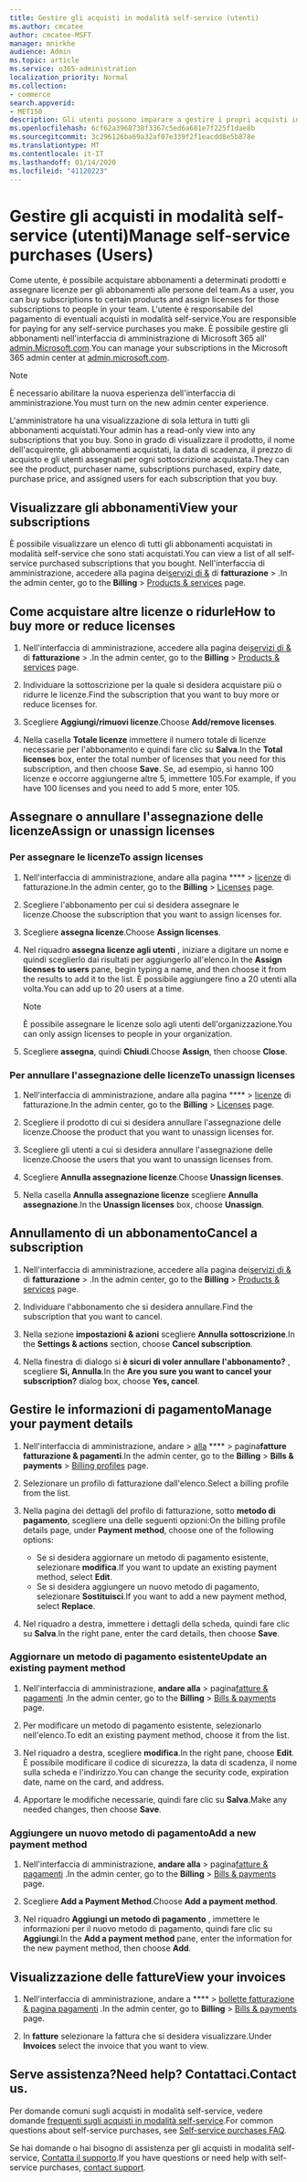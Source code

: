```yaml
---
title: Gestire gli acquisti in modalità self-service (utenti)
ms.author: cmcatee
author: cmcatee-MSFT
manager: mnirkhe
audience: Admin
ms.topic: article
ms.service: o365-administration
localization_priority: Normal
ms.collection:
- commerce
search.appverid:
- MET150
description: Gli utenti possono imparare a gestire i propri acquisti in modalità self-service.
ms.openlocfilehash: 6cf62a3968738f3367c5ed6a681e7f225f1dae8b
ms.sourcegitcommit: 3c296126ba69a32af07e339f2f1eacdd8e5b878e
ms.translationtype: MT
ms.contentlocale: it-IT
ms.lasthandoff: 01/14/2020
ms.locfileid: "41120223"
---
```

# <a name="manage-self-service-purchases-users"></a><span data-ttu-id="f116b-103">Gestire gli acquisti in modalità self-service (utenti)</span><span class="sxs-lookup"><span data-stu-id="f116b-103">Manage self-service purchases (Users)</span></span>

<span data-ttu-id="f116b-104">Come utente, è possibile acquistare abbonamenti a determinati prodotti e assegnare licenze per gli abbonamenti alle persone del team.</span><span class="sxs-lookup"><span data-stu-id="f116b-104">As a user, you can buy subscriptions to certain products and assign licenses for those subscriptions to people in your team.</span></span> <span data-ttu-id="f116b-105">L'utente è responsabile del pagamento di eventuali acquisti in modalità self-service.</span><span class="sxs-lookup"><span data-stu-id="f116b-105">You are responsible for paying for any self-service purchases you make.</span></span> <span data-ttu-id="f116b-106">È possibile gestire gli abbonamenti nell'interfaccia di amministrazione di Microsoft 365 all' <a href="https://go.microsoft.com/fwlink/p/?linkid=2024339" target="_blank">admin.Microsoft.com</a>.</span><span class="sxs-lookup"><span data-stu-id="f116b-106">You can manage your subscriptions in the Microsoft 365 admin center at <a href="https://go.microsoft.com/fwlink/p/?linkid=2024339" target="_blank">admin.microsoft.com</a>.</span></span>

> [!NOTE]
> <span data-ttu-id="f116b-107">È necessario abilitare la nuova esperienza dell'interfaccia di amministrazione.</span><span class="sxs-lookup"><span data-stu-id="f116b-107">You must turn on the new admin center experience.</span></span>

<span data-ttu-id="f116b-108">L'amministratore ha una visualizzazione di sola lettura in tutti gli abbonamenti acquistati.</span><span class="sxs-lookup"><span data-stu-id="f116b-108">Your admin has a read-only view into any subscriptions that you buy.</span></span> <span data-ttu-id="f116b-109">Sono in grado di visualizzare il prodotto, il nome dell'acquirente, gli abbonamenti acquistati, la data di scadenza, il prezzo di acquisto e gli utenti assegnati per ogni sottoscrizione acquistata.</span><span class="sxs-lookup"><span data-stu-id="f116b-109">They can see the product, purchaser name, subscriptions purchased, expiry date, purchase price, and assigned users for each subscription that you buy.</span></span>

## <a name="view-your-subscriptions"></a><span data-ttu-id="f116b-110">Visualizzare gli abbonamenti</span><span class="sxs-lookup"><span data-stu-id="f116b-110">View your subscriptions</span></span>

<span data-ttu-id="f116b-111">È possibile visualizzare un elenco di tutti gli abbonamenti acquistati in modalità self-service che sono stati acquistati.</span><span class="sxs-lookup"><span data-stu-id="f116b-111">You can view a list of all self-service purchased subscriptions that you bought.</span></span> <span data-ttu-id="f116b-112">Nell'interfaccia di amministrazione, accedere alla pagina dei<a href="https://go.microsoft.com/fwlink/p/?linkid=842054" target="_blank">servizi di &</a> di **fatturazione** > .</span><span class="sxs-lookup"><span data-stu-id="f116b-112">In the admin center, go to the **Billing** > <a href="https://go.microsoft.com/fwlink/p/?linkid=842054" target="_blank">Products & services</a> page.</span></span>

## <a name="how-to-buy-more-or-reduce-licenses"></a><span data-ttu-id="f116b-113">Come acquistare altre licenze o ridurle</span><span class="sxs-lookup"><span data-stu-id="f116b-113">How to buy more or reduce licenses</span></span>

1. <span data-ttu-id="f116b-114">Nell'interfaccia di amministrazione, accedere alla pagina dei<a href="https://go.microsoft.com/fwlink/p/?linkid=842054" target="_blank">servizi di &</a> di **fatturazione** > .</span><span class="sxs-lookup"><span data-stu-id="f116b-114">In the admin center, go to the **Billing** > <a href="https://go.microsoft.com/fwlink/p/?linkid=842054" target="_blank">Products & services</a> page.</span></span>

2. <span data-ttu-id="f116b-115">Individuare la sottoscrizione per la quale si desidera acquistare più o ridurre le licenze.</span><span class="sxs-lookup"><span data-stu-id="f116b-115">Find the subscription that you want to buy more or reduce licenses for.</span></span>

3. <span data-ttu-id="f116b-116">Scegliere **Aggiungi/rimuovi licenze**.</span><span class="sxs-lookup"><span data-stu-id="f116b-116">Choose **Add/remove licenses**.</span></span>

4. <span data-ttu-id="f116b-117">Nella casella **Totale licenze** immettere il numero totale di licenze necessarie per l'abbonamento e quindi fare clic su **Salva**.</span><span class="sxs-lookup"><span data-stu-id="f116b-117">In the **Total licenses** box, enter the total number of licenses that you need for this subscription, and then choose **Save**.</span></span>
<span data-ttu-id="f116b-118">Se, ad esempio, si hanno 100 licenze e occorre aggiungerne altre 5, immettere 105.</span><span class="sxs-lookup"><span data-stu-id="f116b-118">For example, if you have 100 licenses and you need to add 5 more, enter 105.</span></span>

## <a name="assign-or-unassign-licenses"></a><span data-ttu-id="f116b-119">Assegnare o annullare l'assegnazione delle licenze</span><span class="sxs-lookup"><span data-stu-id="f116b-119">Assign or unassign licenses</span></span>

### <a name="to-assign-licenses"></a><span data-ttu-id="f116b-120">Per assegnare le licenze</span><span class="sxs-lookup"><span data-stu-id="f116b-120">To assign licenses</span></span>

1. <span data-ttu-id="f116b-121">Nell'interfaccia di amministrazione, andare alla pagina \*\*\*\* > <a href="https://go.microsoft.com/fwlink/p/?linkid=842264" target="_blank">licenze</a> di fatturazione.</span><span class="sxs-lookup"><span data-stu-id="f116b-121">In the admin center, go to the **Billing** > <a href="https://go.microsoft.com/fwlink/p/?linkid=842264" target="_blank">Licenses</a> page.</span></span>

2. <span data-ttu-id="f116b-122">Scegliere l'abbonamento per cui si desidera assegnare le licenze.</span><span class="sxs-lookup"><span data-stu-id="f116b-122">Choose the subscription that you want to assign licenses for.</span></span>

3. <span data-ttu-id="f116b-123">Scegliere **assegna licenze**.</span><span class="sxs-lookup"><span data-stu-id="f116b-123">Choose **Assign licenses**.</span></span>

4. <span data-ttu-id="f116b-124">Nel riquadro **assegna licenze agli utenti** , iniziare a digitare un nome e quindi sceglierlo dai risultati per aggiungerlo all'elenco.</span><span class="sxs-lookup"><span data-stu-id="f116b-124">In the **Assign licenses to users** pane, begin typing a name, and then choose it from the results to add it to the list.</span></span> <span data-ttu-id="f116b-125">È possibile aggiungere fino a 20 utenti alla volta.</span><span class="sxs-lookup"><span data-stu-id="f116b-125">You can add up to 20 users at a time.</span></span>

    > [!NOTE]
    > <span data-ttu-id="f116b-126">È possibile assegnare le licenze solo agli utenti dell'organizzazione.</span><span class="sxs-lookup"><span data-stu-id="f116b-126">You can only assign licenses to people in your organization.</span></span>

5. <span data-ttu-id="f116b-127">Scegliere **assegna**, quindi **Chiudi**.</span><span class="sxs-lookup"><span data-stu-id="f116b-127">Choose **Assign**, then choose **Close**.</span></span>

### <a name="to-unassign-licenses"></a><span data-ttu-id="f116b-128">Per annullare l'assegnazione delle licenze</span><span class="sxs-lookup"><span data-stu-id="f116b-128">To unassign licenses</span></span>

1. <span data-ttu-id="f116b-129">Nell'interfaccia di amministrazione, andare alla pagina \*\*\*\* > <a href="https://go.microsoft.com/fwlink/p/?linkid=842264" target="_blank">licenze</a> di fatturazione.</span><span class="sxs-lookup"><span data-stu-id="f116b-129">In the admin center, go to the **Billing** > <a href="https://go.microsoft.com/fwlink/p/?linkid=842264" target="_blank">Licenses</a> page.</span></span>

2. <span data-ttu-id="f116b-130">Scegliere il prodotto di cui si desidera annullare l'assegnazione delle licenze.</span><span class="sxs-lookup"><span data-stu-id="f116b-130">Choose the product that you want to unassign licenses for.</span></span>

3. <span data-ttu-id="f116b-131">Scegliere gli utenti a cui si desidera annullare l'assegnazione delle licenze.</span><span class="sxs-lookup"><span data-stu-id="f116b-131">Choose the users that you want to unassign licenses from.</span></span>

4. <span data-ttu-id="f116b-132">Scegliere **Annulla assegnazione licenze**.</span><span class="sxs-lookup"><span data-stu-id="f116b-132">Choose **Unassign licenses**.</span></span>

5. <span data-ttu-id="f116b-133">Nella casella **Annulla assegnazione licenze** scegliere **Annulla assegnazione**.</span><span class="sxs-lookup"><span data-stu-id="f116b-133">In the **Unassign licenses** box, choose **Unassign**.</span></span>

## <a name="cancel-a-subscription"></a><span data-ttu-id="f116b-134">Annullamento di un abbonamento</span><span class="sxs-lookup"><span data-stu-id="f116b-134">Cancel a subscription</span></span>

1. <span data-ttu-id="f116b-135">Nell'interfaccia di amministrazione, accedere alla pagina dei<a href="https://go.microsoft.com/fwlink/p/?linkid=842054" target="_blank">servizi di &</a> di **fatturazione** > .</span><span class="sxs-lookup"><span data-stu-id="f116b-135">In the admin center, go to the **Billing** > <a href="https://go.microsoft.com/fwlink/p/?linkid=842054" target="_blank">Products & services</a> page.</span></span>

2. <span data-ttu-id="f116b-136">Individuare l'abbonamento che si desidera annullare.</span><span class="sxs-lookup"><span data-stu-id="f116b-136">Find the subscription that you want to cancel.</span></span>

3. <span data-ttu-id="f116b-137">Nella sezione **impostazioni & azioni** scegliere **Annulla sottoscrizione**.</span><span class="sxs-lookup"><span data-stu-id="f116b-137">In the **Settings & actions** section, choose **Cancel subscription**.</span></span>

4. <span data-ttu-id="f116b-138">Nella finestra di dialogo si **è sicuri di voler annullare l'abbonamento?** , scegliere **Sì, Annulla**.</span><span class="sxs-lookup"><span data-stu-id="f116b-138">In the **Are you sure you want to cancel your subscription?** dialog box, choose **Yes, cancel**.</span></span>

## <a name="manage-your-payment-details"></a><span data-ttu-id="f116b-139">Gestire le informazioni di pagamento</span><span class="sxs-lookup"><span data-stu-id="f116b-139">Manage your payment details</span></span>

1. <span data-ttu-id="f116b-140">Nell'interfaccia di amministrazione, andare > <a href="https://go.microsoft.com/fwlink/p/?linkid=2103629" target="_blank">alla</a> \*\*\*\* > pagina**fatture fatturazione & pagamenti**.</span><span class="sxs-lookup"><span data-stu-id="f116b-140">In the admin center, go to the **Billing** > **Bills & payments** > <a href="https://go.microsoft.com/fwlink/p/?linkid=2103629" target="_blank">Billing profiles</a> page.</span></span>

2. <span data-ttu-id="f116b-141">Selezionare un profilo di fatturazione dall'elenco.</span><span class="sxs-lookup"><span data-stu-id="f116b-141">Select a billing profile from the list.</span></span>

3. <span data-ttu-id="f116b-142">Nella pagina dei dettagli del profilo di fatturazione, sotto **metodo di pagamento**, scegliere una delle seguenti opzioni:</span><span class="sxs-lookup"><span data-stu-id="f116b-142">On the billing profile details page, under **Payment method**, choose one of the following options:</span></span>

    - <span data-ttu-id="f116b-143">Se si desidera aggiornare un metodo di pagamento esistente, selezionare **modifica**.</span><span class="sxs-lookup"><span data-stu-id="f116b-143">If you want to update an existing payment method, select **Edit**.</span></span>
    - <span data-ttu-id="f116b-144">Se si desidera aggiungere un nuovo metodo di pagamento, selezionare **Sostituisci**.</span><span class="sxs-lookup"><span data-stu-id="f116b-144">If you want to add a new payment method, select **Replace**.</span></span>

4. <span data-ttu-id="f116b-145">Nel riquadro a destra, immettere i dettagli della scheda, quindi fare clic su **Salva**.</span><span class="sxs-lookup"><span data-stu-id="f116b-145">In the right pane, enter the card details, then choose **Save**.</span></span>

### <a name="update-an-existing-payment-method"></a><span data-ttu-id="f116b-146">Aggiornare un metodo di pagamento esistente</span><span class="sxs-lookup"><span data-stu-id="f116b-146">Update an existing payment method</span></span>

1. <span data-ttu-id="f116b-147">Nell'interfaccia di amministrazione, **andare alla** > pagina<a href="https://go.microsoft.com/fwlink/p/?linkid=848039" target="_blank">fatture & pagamenti</a> .</span><span class="sxs-lookup"><span data-stu-id="f116b-147">In the admin center, go to the **Billing** > <a href="https://go.microsoft.com/fwlink/p/?linkid=848039" target="_blank">Bills & payments</a> page.</span></span>

2. <span data-ttu-id="f116b-148">Per modificare un metodo di pagamento esistente, selezionarlo nell'elenco.</span><span class="sxs-lookup"><span data-stu-id="f116b-148">To edit an existing payment method, choose it from the list.</span></span>

3. <span data-ttu-id="f116b-149">Nel riquadro a destra, scegliere **modifica**.</span><span class="sxs-lookup"><span data-stu-id="f116b-149">In the right pane, choose **Edit**.</span></span> <span data-ttu-id="f116b-150">È possibile modificare il codice di sicurezza, la data di scadenza, il nome sulla scheda e l'indirizzo.</span><span class="sxs-lookup"><span data-stu-id="f116b-150">You can change the security code, expiration date, name on the card, and address.</span></span>

4. <span data-ttu-id="f116b-151">Apportare le modifiche necessarie, quindi fare clic su **Salva**.</span><span class="sxs-lookup"><span data-stu-id="f116b-151">Make any needed changes, then choose **Save**.</span></span>

### <a name="add-a-new-payment-method"></a><span data-ttu-id="f116b-152">Aggiungere un nuovo metodo di pagamento</span><span class="sxs-lookup"><span data-stu-id="f116b-152">Add a new payment method</span></span>

1. <span data-ttu-id="f116b-153">Nell'interfaccia di amministrazione, **andare alla** > pagina<a href="https://go.microsoft.com/fwlink/p/?linkid=848039" target="_blank">fatture & pagamenti</a> .</span><span class="sxs-lookup"><span data-stu-id="f116b-153">In the admin center, go to the **Billing** > <a href="https://go.microsoft.com/fwlink/p/?linkid=848039" target="_blank">Bills & payments</a> page.</span></span>

2. <span data-ttu-id="f116b-154">Scegliere **Add a Payment Method**.</span><span class="sxs-lookup"><span data-stu-id="f116b-154">Choose **Add a payment method**.</span></span>

3. <span data-ttu-id="f116b-155">Nel riquadro **Aggiungi un metodo di pagamento** , immettere le informazioni per il nuovo metodo di pagamento, quindi fare clic su **Aggiungi**.</span><span class="sxs-lookup"><span data-stu-id="f116b-155">In the **Add a payment method** pane, enter the information for the new payment method, then choose **Add**.</span></span>

## <a name="view-your-invoices"></a><span data-ttu-id="f116b-156">Visualizzazione delle fatture</span><span class="sxs-lookup"><span data-stu-id="f116b-156">View your invoices</span></span>

1. <span data-ttu-id="f116b-157">Nell'interfaccia di amministrazione, andare a \*\*\*\* > <a href="https://go.microsoft.com/fwlink/p/?linkid=848039" target="_blank">bollette fatturazione & pagina pagamenti</a> .</span><span class="sxs-lookup"><span data-stu-id="f116b-157">In the admin center, go to **Billing** > <a href="https://go.microsoft.com/fwlink/p/?linkid=848039" target="_blank">Bills & payments</a> page.</span></span>

2. <span data-ttu-id="f116b-158">In **fatture** selezionare la fattura che si desidera visualizzare.</span><span class="sxs-lookup"><span data-stu-id="f116b-158">Under **Invoices** select the invoice that you want to view.</span></span>

## <a name="need-help-contact-us"></a><span data-ttu-id="f116b-159">Serve assistenza?</span><span class="sxs-lookup"><span data-stu-id="f116b-159">Need help?</span></span> <span data-ttu-id="f116b-160">Contattaci.</span><span class="sxs-lookup"><span data-stu-id="f116b-160">Contact us.</span></span>

<span data-ttu-id="f116b-161">Per domande comuni sugli acquisti in modalità self-service, vedere domande [frequenti sugli acquisti in modalità self-service](self-service-purchase-faq.md).</span><span class="sxs-lookup"><span data-stu-id="f116b-161">For common questions about self-service purchases, see [Self-service purchases FAQ](self-service-purchase-faq.md).</span></span>

<span data-ttu-id="f116b-162">Se hai domande o hai bisogno di assistenza per gli acquisti in modalità self-service, [Contatta il supporto](https://docs.microsoft.com/office365/admin/contact-support-for-business-products).</span><span class="sxs-lookup"><span data-stu-id="f116b-162">If you have questions or need help with self-service purchases, [contact support](https://docs.microsoft.com/office365/admin/contact-support-for-business-products).</span></span>